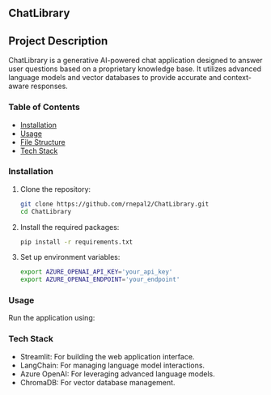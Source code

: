 ## ChatLibrary

## Project Description
ChatLibrary is a generative AI-powered chat application designed to answer user questions based on a proprietary knowledge base. It utilizes advanced language models and vector databases to provide accurate and context-aware responses.

### Table of Contents
- [Installation](#installation)
- [Usage](#usage)
- [File Structure](#file-structure)
- [Tech Stack](#technologies-used)

### Installation
1. Clone the repository:
   ```bash
   git clone https://github.com/rnepal2/ChatLibrary.git
   cd ChatLibrary
   ```
2. Install the required packages:
   ```bash
   pip install -r requirements.txt
   ```
3. Set up environment variables:
   ```bash
   export AZURE_OPENAI_API_KEY='your_api_key'
   export AZURE_OPENAI_ENDPOINT='your_endpoint'
   ```

### Usage
Run the application using:

### Tech Stack
- Streamlit: For building the web application interface.
- LangChain: For managing language model interactions.
- Azure OpenAI: For leveraging advanced language models.
- ChromaDB: For vector database management.
